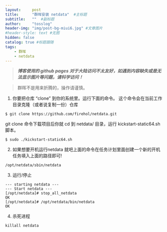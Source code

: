 ```yaml
---
layout:     post 
title:      "群晖安装 netdata"  #主标题
subtitle:   ""  #副标题
author:     "tosslog" 
header-img: "img/post-bg-miui6.jpg" #文章图片
#header-style: text #无图
hidden: false
catalog: true #标题跟随
tags: 
    - 群晖
    - netdata
---
```

> ***博客使用的 github pages 对于大陆访问不太友好，如遇到内容缺失或是无法显示图片等问题，请科学访问！***

> 群晖不是用来折腾的，操作请谨慎。

1. 你要把仓库 “clone” 到你的系统里。运行下面的命令。
这个命令会在当前工作目录克隆（或者说复制一份）仓库
```shell
$ git clone https://github.com/firehol/netdata.git
```

git clone 命令下载项目后你就 cd 到 netdata/ 目录，运行 kickstart-static64.sh 脚本。

```shell
$ sudo ./kickstart-static64.sh
```

2. 如果想要开机运行netdata 就吧上面的命令在任务计划里面创建一个新的开机任务填入上面的路径即可!
```shell
/opt/netdata/sbin/netdata
```
3. 运行/停止

```shell
--- starting netdata --- 
--- Start netdata ---
[/opt/netdata]# stop_all_netdata 
OK
[/opt/netdata]# /opt/netdata/bin/netdata 
OK
```


4. 杀死进程
```shell
killall netdata
```





